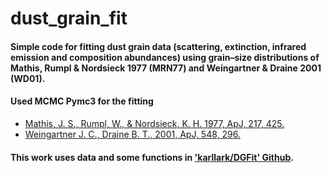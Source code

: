 # dust_grain_fit

#### Simple code for fitting dust grain data (scattering, extinction, infrared emission and composition abundances) using grain–size distributions of Mathis, Rumpl & Nordsieck 1977 (MRN77) and Weingartner & Draine 2001 (WD01).

#### Used MCMC Pymc3 for the fitting
  - [Mathis, J. S., Rumpl, W., & Nordsieck, K. H. 1977, ApJ, 217, 425.](https://ui.adsabs.harvard.edu/abs/1977ApJ...217..425M/abstract)
  - [Weingartner J. C., Draine B. T., 2001, ApJ, 548, 296.](https://ui.adsabs.harvard.edu/abs/2001ApJ...548..296W/abstract)

#### This work uses data and some functions in ['karllark/DGFit' Github](https://github.com/karllark/DGFit).
